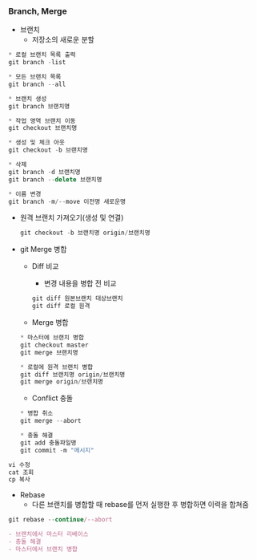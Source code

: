 ### Branch, Merge

- 브랜치
    - 저장소의 새로운 분할

```jsx
* 로컬 브랜치 목록 출력
git branch -list

* 모든 브랜치 목록
git branch --all

* 브랜치 생성
git branch 브랜치명

* 작업 영역 브랜치 이동
git checkout 브랜치명

* 생성 및 체크 아웃
git checkout -b 브랜치명

* 삭제
git branch -d 브랜치명
git branch --delete 브랜치명

* 이름 변경
git branch -m/--move 이전명 새로운명
```

- 원격 브랜치 가져오기(생성 및 연결)
    
    ```jsx
    git checkout -b 브랜치명 origin/브랜치명
    ```
    

- git Merge 병합
    - Diff 비교
        - 변경 내용을 병합 전 비교
        
        ```jsx
        git diff 원본브랜치 대상브랜치
        git diff 로컬 원격
        ```
        
    - Merge 병합
    
    ```jsx
    * 마스터에 브랜치 병합
    git checkout master
    git merge 브랜치명
    
    * 로컬에 원격 브랜치 병합
    git diff 브랜치명 origin/브랜치명
    git merge origin/브랜치명
    ```
    
    - Conflict 충돌
    
    ```jsx
    * 병합 취소
    git merge --abort
    
    * 충돌 해결
    git add 충돌파일명
    git commit -m "메시지"
    ```
    

```jsx
vi 수정 
cat 조회
cp 복사
```

- Rebase
    - 다른 브랜치를 병합할 때 rebase를 먼저 실행한 후 병합하면 이력을 합쳐줌

```jsx
git rebase --continue/--abort

- 브랜치에서 마스터 리베이스
- 충돌 해결
- 마스터에서 브랜치 병합
```
